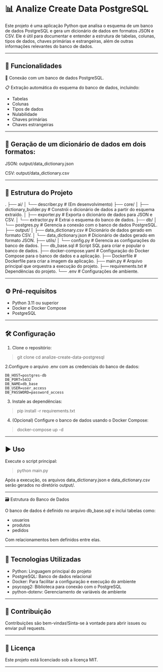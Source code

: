# 📊 Analize Create Data PostgreSQL

Este projeto é uma aplicação Python que analisa o esquema de um banco de dados PostgreSQL e gera um dicionário de dados em formatos JSON e CSV. Ele é útil para documentar e entender a estrutura de tabelas, colunas, tipos de dados, chaves primárias e estrangeiras, além de outras informações relevantes do banco de dados.

---

## 🚀 Funcionalidades

🔌 Conexão com um banco de dados PostgreSQL.

📋 Extração automática do esquema do banco de dados, incluindo:

- Tabelas
- Colunas
- Tipos de dados
- Nulabilidade
- Chaves primárias
- Chaves estrangeiras

---

## 🧾 Geração de um dicionário de dados em dois formatos:

JSON: output/data_dictionary.json

CSV: output/data_dictionary.csv

---

## 📁 Estrutura do Projeto
.
├── ai/
│   └── describer.py             # (Em desenvolvimento)
├── core/
│   ├── dictionary_builder.py    # Constrói o dicionário de dados a partir do esquema extraído.
│   ├── exporter.py              # Exporta o dicionário de dados para JSON e CSV.
│   └── extractor.py             # Extrai o esquema do banco de dados.
├── db/
│   └── postgres.py              # Gerencia a conexão com o banco de dados PostgreSQL.
├── output/
│   ├── data_dictionary.csv      # Dicionário de dados gerado em formato CSV.
│   └── data_dictionary.json     # Dicionário de dados gerado em formato JSON.
├── utils/
│   └── config.py                # Gerencia as configurações do banco de dados.
├── db_base.sql                  # Script SQL para criar e popular o banco de dados.
├── docker-compose.yaml          # Configuração do Docker Compose para o banco de dados e a aplicação.
├── Dockerfile                   # Dockerfile para criar a imagem da aplicação.
├── main.py                      # Arquivo principal que orquestra a execução do projeto.
├── requirements.txt             # Dependências do projeto.
└── .env                         # Configurações de ambiente.

---

## ⚙️ Pré-requisitos

- Python 3.11 ou superior
- Docker e Docker Compose
- PostgreSQL

---

## 🛠️ Configuração

1. Clone o repositório:
> git clone <url-do-repositorio>
> cd analize-create-data-postgresql

2.Configure o arquivo .env com as credenciais do banco de dados:

``` .env
DB_HOST=postgres-db
DB_PORT=5432
DB_NAME=db_base
DB_USER=user_access
DB_PASSWORD=password_access
``` 

3. Instale as dependências:

> pip install -r requirements.txt

4. (Opcional) Configure o banco de dados usando o Docker Compose:
> docker-compose up -d

---

## ▶️ Uso

Execute o script principal:

> python main.py

Após a execução, os arquivos data_dictionary.json e data_dictionary.csv serão gerados no diretório output/.

---

🗃️ Estrutura do Banco de Dados

O banco de dados é definido no arquivo db_base.sql e inclui tabelas como:

- usuarios
- produtos
- pedidos

Com relacionamentos bem definidos entre elas.

---

## 🧰 Tecnologias Utilizadas

- Python: Linguagem principal do projeto
- PostgreSQL: Banco de dados relacional
- Docker: Para facilitar a configuração e execução do ambiente
- psycopg2: Biblioteca para conexão com o PostgreSQL
- python-dotenv: Gerenciamento de variáveis de ambiente

---

## 🤝 Contribuição

Contribuições são bem-vindas!Sinta-se à vontade para abrir issues ou enviar pull requests.

---

## 📄 Licença

Este projeto está licenciado sob a licença MIT.

---
